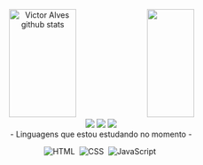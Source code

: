 

<div align="center">  
   <img width="49%" height="195px" src="https://github-readme-stats.vercel.app/api?username=victoralsp&show_icons=true&count_private=true&hide_border=true&title_color=3D79F2&icon_color=3D79F2&text_color=c9d1d9&bg_color=0d1117" alt="Victor Alves github stats" /> 
 
  <img width="41%" height="195px" src="https://github-readme-stats.vercel.app/api/top-langs/?username=victoralsp&layout=compact&hide_border=true&title_color=3D79F2&text_color=D9D9D9&bg_color=0d1117" />
</div>

<div align="center"> 
<a href = "mailto:victorpinheiro1008@gmail.com"> <img src="https://img.shields.io/badge/-Gmail-%23333?style=for-the-badge&logo=gmail&logoColor=white" target="_blank"></a>
<a href="https://www.linkedin.com/in/victoralsp/" target="_blank"><img src="https://img.shields.io/badge/-LinkedIn-%230077B5?style=for-the-badge&logo=linkedin&logoColor=white" target="_blank"></a> 
  <a href="https://wa.me/5511940557565" target="_blank"><img src="https://img.shields.io/badge/Whatsapp-%25D366?style=for-the-badge&logo=whatsapp&logoColor=white" target="_blank"></a> 
 </div>

 <div align="center"> - Linguagens que estou estudando no momento -

![HTML](https://img.shields.io/badge/-HTML-0D1117?style=for-the-badge&logo=HTML5&labelColor=0D1117)&nbsp;
![CSS](https://img.shields.io/badge/-CSS-0D1117?style=for-the-badge&logo=CSS3&logoColor=1572B6&labelColor=0D1117)&nbsp;
![JavaScript](https://img.shields.io/badge/-JavaScript-0D1117?style=for-the-badge&logo=javascript&labelColor=0D1117)&nbsp; </div>
